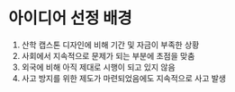 # 아이디어 선정 배경

1. 산학 캡스톤 디자인에 비해 기간 및 자금이 부족한 상황
2. 사회에서 지속적으로 문제가 되는 부분에 초점을 맞춤
3. 외국에 비해 아직 제대로 시행이 되고 있지 않음
4. 사고 방지를 위한 제도가 마련되었음에도 지속적으로 사고 발생

